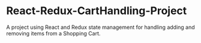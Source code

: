 # React-Redux-CartHandling-Project

A project using React and Redux state management for handling adding and removing items from a Shopping Cart.
